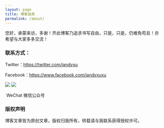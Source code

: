 ```yaml
---
layout: page
title: 博客由来
permalink: /about/ 
---
```


您好，承蒙来访，多谢！开此博客乃追求书写自由，只是，只是，仍难免苟且！亦希望与大家多多交流！

### 联系方式：

Twitter：https://twitter.com/jandyxu

Facebook：https://www.facebook.com/jandyxuxu                                               

![](https://raw.githubusercontent.com/jandyxu/jandyxu.github.io/master/images/%E5%BE%AE%E4%BF%A1%E5%8F%B7.jpg)     ![](https://raw.githubusercontent.com/jandyxu/jandyxu.github.io/master/images/%E5%85%AC%E4%BC%97%E5%8F%B7.jpg)

​                                    WeChat                                                                       微信公众号

### 版权声明

博客文章皆为原创文章，版权归我所有，转载请与我联系获得授权许可。

